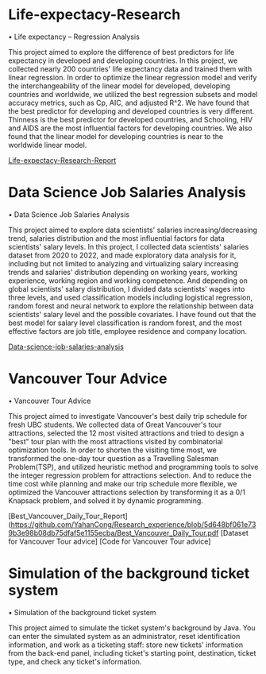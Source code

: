 # Life-expectacy-Research

•	Life expectancy – Regression Analysis


This project aimed to explore the difference of best predictors for life expectancy in developed and developing countries. In this project, we collected nearly 200 countries' life expectancy data and trained them with linear regression. In order to optimize the linear regression model and verify the interchangeability of the linear model for developed, developing countries and worldwide, we utilized the best regression subsets and model accuracy metrics, such as Cp, AIC, and adjusted R^2. We have found that the best predictor for developing and developed countries is very different. Thinness is the best predictor for developed countries, and Schooling, HIV and AIDS are the most influential factors for developing countries. We also found that the linear model for developing countries is near to the worldwide linear model.

[Life-expectacy-Research-Report](https://github.com/YahanCong/Life-expectacy-Research/blob/7fc8dc2b411a7fbdbfff55b4fe4b644ab127cd2d/Final%20report,%20STAT306.pdf)


# Data Science Job Salaries Analysis

•	Data Science Job Salaries Analysis

This project aimed to explore data scientists' salaries increasing/decreasing trend, salaries distribution and the most influential factors for data scientists' salary levels. In this project, I collected data scientists' salaries dataset from 2020 to 2022, and made exploratory data analysis for it, including but not limited to analyzing and virtualizing salary increasing trends and salaries' distribution depending on working years, working experience, working region and working competence. And depending on global scientists' salary distribution, I divided data scientists' wages into three levels, and used classification models including logistical regression, random forest and neural network to explore the relationship between data scientists' salary level and the possible covariates. I have found out that the best model for salary level classification is random forest, and the most effective factors are job title, employee residence and company location. 

[Data-science-job-salaries-analysis](https://github.com/YahanCong/Life-expectacy-Research/blob/0bb9592f6a93f4be3205fe0cd986c022ce639b2a/econ%20323%20final%20project.ipynb)


#	Vancouver Tour Advice

•	Vancouver Tour Advice

This project aimed to investigate Vancouver's best daily trip schedule for fresh UBC students. We collected data of Great Vancouver's tour attractions, selected the 12 most visited attractions and tried to design a "best" tour plan with the most attractions visited by combinatorial optimization tools. In order to shorten the visiting time most, we transformed the one-day tour question as a Travelling Salesman Problem(TSP), and utilized heuristic method and programming tools to solve the integer regression problem for attractions selection. And to reduce the time cost while planning and make our trip schedule more flexible, we optimized the Vancouver attractions selection by transforming it as a 0/1 Knapsack problem, and solved it by dynamic programming.

[Best_Vancouver_Daily_Tour_Report](https://github.com/YahanCong/Research_experience/blob/5d648bf061e739b3e98b08db75dfaf5e1155ecba/Best_Vancouver_Daily_Tour.pdf
[Dataset for Vancouver Tour advice]
[Code for Vancouver Tour advice]

# Simulation of the background ticket system

•	Simulation of the background ticket system

This project aimed to simulate the ticket system's background by Java. You can enter the simulated system as an administrator, reset identification information, and work as a ticketing staff: store new tickets' information from the back-end panel, including ticket's starting point, destination, ticket type, and check any ticket's information. 

